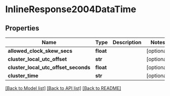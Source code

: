 # InlineResponse2004DataTime

## Properties
Name | Type | Description | Notes
------------ | ------------- | ------------- | -------------
**allowed_clock_skew_secs** | **float** |  | [optional] 
**cluster_local_utc_offset** | **str** |  | [optional] 
**cluster_local_utc_offset_seconds** | **float** |  | [optional] 
**cluster_time** | **str** |  | [optional] 

[[Back to Model list]](../README.md#documentation-for-models) [[Back to API list]](../README.md#documentation-for-api-endpoints) [[Back to README]](../README.md)

